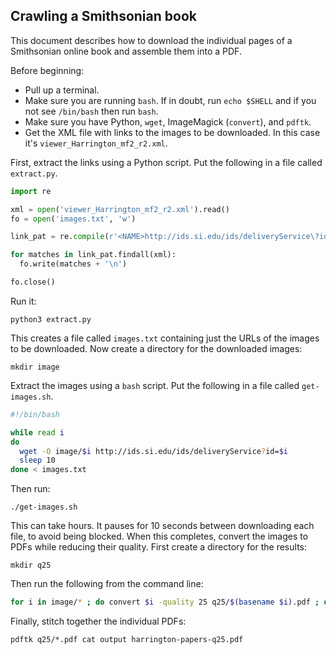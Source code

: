 Crawling a Smithsonian book
---------------------------

This document describes how to download the individual pages of a Smithsonian online book and assemble them into a PDF.

Before beginning: 

* Pull up a terminal.  
* Make sure you are running `bash`.  If in doubt, run `echo $SHELL` and if you not see `/bin/bash` then run `bash`.
* Make sure you have Python, `wget`, ImageMagick (`convert`), and `pdftk`.  
* Get the XML file with links to the images to be downloaded.  In this case it's `viewer_Harrington_mf2_r2.xml`.

First, extract the links using a Python script.  Put the following in a file called `extract.py`.

```python
import re

xml = open('viewer_Harrington_mf2_r2.xml').read()
fo = open('images.txt', 'w')

link_pat = re.compile(r'<NAME>http://ids.si.edu/ids/deliveryService\?id=(.+?)</NAME>')

for matches in link_pat.findall(xml):
  fo.write(matches + '\n')

fo.close()
```

Run it:

```
python3 extract.py
```

This creates a file called `images.txt` containing just the URLs of the images to be downloaded.  Now create a directory for the downloaded images:

```
mkdir image
```

Extract the images using a `bash` script.  Put the following in a file called `get-images.sh`.

```bash
#!/bin/bash

while read i
do
  wget -O image/$i http://ids.si.edu/ids/deliveryService?id=$i
  sleep 10
done < images.txt
```

Then run:

```
./get-images.sh
```

This can take hours.  It pauses for 10 seconds between downloading each file, to avoid being blocked.  When this completes, convert the images to PDFs while reducing their quality.  First create a directory for the results:

```
mkdir q25
```

Then run the following from the command line:

```bash
for i in image/* ; do convert $i -quality 25 q25/$(basename $i).pdf ; done
```

Finally, stitch together the individual PDFs:

```
pdftk q25/*.pdf cat output harrington-papers-q25.pdf
```

